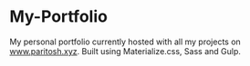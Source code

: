 # My-Portfolio

My personal portfolio currently hosted with all my projects on www.paritosh.xyz. Built using Materialize.css, Sass and Gulp.

